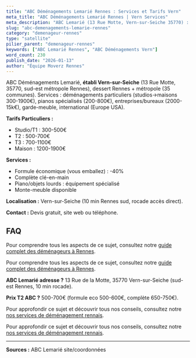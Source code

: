 ```yaml
---
title: "ABC Déménagements Lemarié Rennes : Services et Tarifs Vern"
meta_title: "ABC Déménagements Lemarié Rennes | Vern Services"
meta_description: "ABC Lemarié (13 Rue Motte, Vern-sur-Seiche 35770) : déménagements Rennes/métropole, T2 500-700€, piano 200-800€, international. Établi local."
slug: "abc-demenagements-lemarie-rennes"
category: "demenageur-rennes"
type: "satellite"
pilier_parent: "demenageur-rennes"
keywords: ["ABC Lemarié Rennes", "ABC Déménagements Vern"]
word_count: 230
publish_date: "2026-01-13"
author: "Équipe Moverz Rennes"
---
```


ABC Déménagements Lemarié, **établi Vern-sur-Seiche** (13 Rue Motte, 35770, sud-est métropole Rennes), dessert Rennes + métropole (35 communes). Services : déménagements particuliers (studios→maisons 300-1900€), pianos spécialisés (200-800€), entreprises/bureaux (2000-15k€), garde-meuble, international (Europe USA).

**Tarifs Particuliers :**
- Studio/T1 : 300-500€
- T2 : 500-700€
- T3 : 700-1100€
- Maison : 1200-1900€

**Services :**
- Formule économique (vous emballez) : -40%
- Complète clé-en-main
- Piano/objets lourds : équipement spécialisé
- Monte-meuble disponible

**Localisation :** Vern-sur-Seiche (10 min Rennes sud, rocade accès direct).

**Contact :** Devis gratuit, site web ou téléphone.

## FAQ

Pour comprendre tous les aspects de ce sujet, consultez notre [guide complet des déménageurs à Rennes](/blog/demenagement-rennes/demenageur-rennes).

Pour comprendre tous les aspects de ce sujet, consultez notre [guide complet des déménageurs à Rennes](/blog/demenagement-rennes/demenageur-rennes).

**ABC Lemarié adresse ?**
13 Rue de la Motte, 35770 Vern-sur-Seiche (sud-est Rennes, 10 min rocade).

**Prix T2 ABC ?**
500-700€ (formule eco 500-600€, complète 650-750€).

Pour approfondir ce sujet et découvrir tous nos conseils, consultez notre [nos services de déménagement rennais](/blog/demenagement-rennes/demenageur-rennes).

Pour approfondir ce sujet et découvrir tous nos conseils, consultez notre [nos services de déménagement rennais](/blog/demenagement-rennes/demenageur-rennes).

---
**Sources :** ABC Lemarié site/coordonnées

